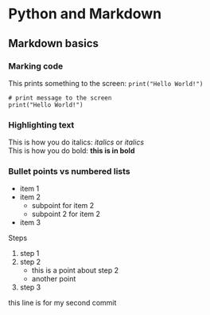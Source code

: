 # Python and Markdown

## Markdown basics

### Marking code

This prints something to the screen: `print("Hello World!")`

```
# print message to the screen
print("Hello World!")
```

### Highlighting text

This is how you do italics: _italics_ or *italics*<BR>
This is how you do bold: **this is in bold**

### Bullet points vs numbered lists

* item 1 
* item 2
  * subpoint for item 2
  * subpoint 2 for item 2
* item 3

Steps
1. step 1
2. step 2
    * this is a point about step 2
    * another point
3. step 3

this line is for my second commit


